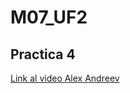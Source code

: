 # M07_UF2

## Practica 4

[Link al video Alex Andreev](https://drive.google.com/file/d/1O3RUVOTV56jNAYUpnzaZTk_ScDZ_kvwr/view?usp=drive_link)<br>

